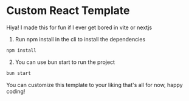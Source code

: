 # Custom React Template

Hiya! I made this for fun if I ever get bored in vite or nextjs

1. Run npm install in the cli to install the dependencies
```bash
npm install
```

2. You can use bun start to run the project
```bash
bun start
```

You can customize this template to your liking that's all for now, happy coding!